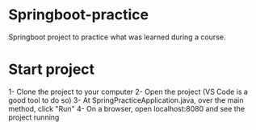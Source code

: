 # Springboot-practice
Springboot project to practice what was learned during a course.

# Start project
1- Clone the project to your computer
2- Open the project (VS Code is a good tool to do so)
3- At SpringPracticeApplication.java, over the main method, click "Run"
4- On a browser, open localhost:8080 and see the project running